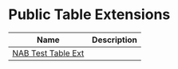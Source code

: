 # Public Table Extensions

| Name | Description |
| ----- | ------ |
| [NAB Test Table Ext](tableextension-nab-test-table-ext/index.md) | |
